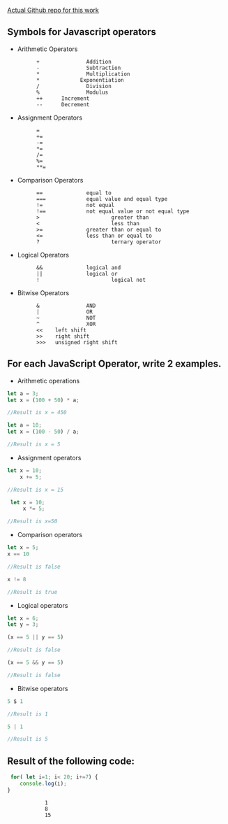 [Actual Github repo for this work ](https://github.com/Joy879/operators_control_flow)
## Symbols for Javascript operators

* Arithmetic Operators

            +	            Addition
            -	            Subtraction
            *	            Multiplication
            *             Exponentiation 
            /	            Division
            %	            Modulus 
            ++	    Increment
            --	    Decrement

* Assignment Operators

            =	
            +=	
            -=	
            *=	
            /=	
            %=	
            **=	

* Comparison Operators

            ==	            equal to
            ===	            equal value and equal type
            !=	            not equal
            !==	            not equal value or not equal type
            >	                    greater than
            <	                    less than
            >=	            greater than or equal to
            <=	            less than or equal to
            ?	                    ternary operator

* Logical Operators

            &&	            logical and
            ||	            logical or
            !	                    logical not

* Bitwise Operators

            &	            AND	
            |	            OR	
            ~	            NOT	
            ^	            XOR	
            <<	  left shift	
            >>	  right shift	
            >>>	  unsigned right shift	

## For each JavaScript Operator, write 2 examples.
* Arithmetic operations
```js
let a = 3;
let x = (100 + 50) * a;

//Result is x = 450

let a = 10;
let x = (100 - 50) / a;

//Result is x = 5
```
* Assignment operators
```js
let x = 10;
    x += 5;

//Result is x = 15

 let x = 10;
     x *= 5;

//Result is x=50
```
* Comparison operators
```js
let x = 5;
x == 10

//Result is false

x != 8

//Result is true
```
* Logical operators

```js
let x = 6; 
let y = 3;

(x == 5 || y == 5)

//Result is false

(x == 5 && y == 5)

//Result is false
```
* Bitwise operators

```js
5 $ 1

//Result is 1

5 | 1

//Result is 5
```
## Result of the following code:
```js
 for( let i=1; i< 20; i+=7) {
    console.log(i);
}
```
                1
                8
                15
